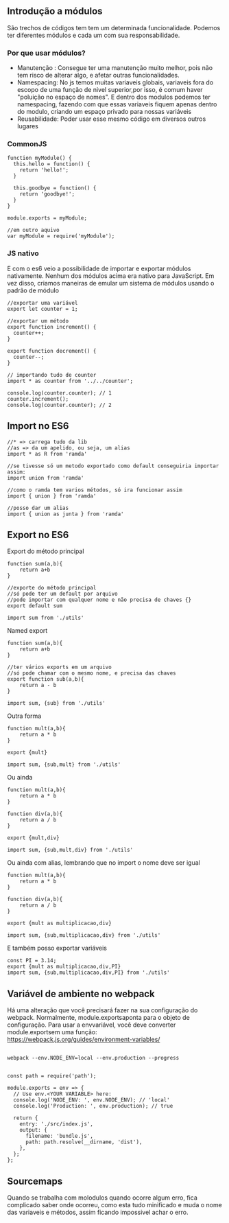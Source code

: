 ## Introdução a módulos

São trechos de códigos tem tem um determinada funcionalidade. Podemos ter diferentes módulos e cada um com sua responsabilidade.

### Por que usar módulos?

- Manutenção : Consegue ter uma manutenção muito melhor, pois não tem risco de alterar algo, e afetar outras funcionalidades.
- Namespacing: No js temos muitas variaveis globais, variaveis fora do escopo de uma função de nivel superior,por isso, é comum haver "poluição no espaço de nomes". E dentro dos modulos podemos ter namespacing, fazendo com que essas variaveis fiquem apenas dentro do modulo, criando um espaço privado para nossas variáveis
- Reusabilidade: Poder usar esse mesmo código em diversos outros lugares


### CommonJS
```
function myModule() {
  this.hello = function() {
    return 'hello!';
  }

  this.goodbye = function() {
    return 'goodbye!';
  }
}

module.exports = myModule;

//em outro aquivo
var myModule = require('myModule');
```

### JS nativo
E com o es6 veio a possibilidade de importar e exportar módulos nativamente. Nenhum dos módulos acima era nativo para JavaScript. Em vez disso, criamos maneiras de emular um sistema de módulos usando o padrão de módulo

```
//exportar uma variável
export let counter = 1;

//exportar um método
export function increment() {
  counter++;
}

export function decrement() {
  counter--;
}

// importando tudo de counter
import * as counter from '../../counter';

console.log(counter.counter); // 1
counter.increment();
console.log(counter.counter); // 2
```

## Import no ES6

```
//* => carrega tudo da lib
//as => da um apelido, ou seja, um alias
import * as R from 'ramda'

//se tivesse só um metodo exportado como default conseguiria importar assim:
import union from 'ramda'

//como o ramda tem varios métodos, só ira funcionar assim
import { union } from 'ramda'

//posso dar um alias
import { union as junta } from 'ramda'
```

## Export no ES6


Export do método principal
```
function sum(a,b){
    return a+b
}

//exporte do método principal
//só pode ter um default por arquivo
//pode importar com qualquer nome e não precisa de chaves {}
export default sum

import sum from './utils'
```

Named export
```
function sum(a,b){
    return a+b
}

//ter vários exports em um arquivo
//só pode chamar com o mesmo nome, e precisa das chaves
export function sub(a,b){
    return a - b
}

import sum, {sub} from './utils'
```
Outra forma
```
function mult(a,b){
    return a * b
}

export {mult}

import sum, {sub,mult} from './utils'
```
Ou ainda
```
function mult(a,b){
    return a * b
}

function div(a,b){
    return a / b
}

export {mult,div}

import sum, {sub,mult,div} from './utils'
```
Ou ainda com alias, lembrando que no import o nome deve ser igual
```
function mult(a,b){
    return a * b
}

function div(a,b){
    return a / b
}

export {mult as multiplicacao,div}

import sum, {sub,multiplicacao,div} from './utils'
```

E também posso exportar variáveis

```
const PI = 3.14;
export {mult as multiplicacao,div,PI}
import sum, {sub,multiplicacao,div,PI} from './utils'
```

## Variável de ambiente no webpack


Há uma alteração que você precisará fazer na sua configuração do webpack. Normalmente, module.exportsaponta para o objeto de configuração. Para usar a envvariável, você deve converter module.exportsem uma função: https://webpack.js.org/guides/environment-variables/

```

webpack --env.NODE_ENV=local --env.production --progress


const path = require('path');

module.exports = env => {
  // Use env.<YOUR VARIABLE> here:
  console.log('NODE_ENV: ', env.NODE_ENV); // 'local'
  console.log('Production: ', env.production); // true

  return {
    entry: './src/index.js',
    output: {
      filename: 'bundle.js',
      path: path.resolve(__dirname, 'dist'),
    },
  };
};
```


## Sourcemaps
Quando se trabalha com molodulos quando ocorre algum erro, fica complicado saber onde ocorreu, como esta tudo minificado e muda o nome das variaveis e métodos, assim ficando impossivel achar o erro.

